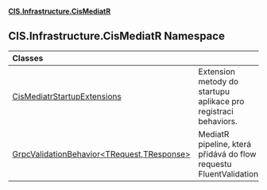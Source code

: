 #### [CIS.Infrastructure.CisMediatR](index.md 'index')

## CIS.Infrastructure.CisMediatR Namespace

| Classes | |
| :--- | :--- |
| [CisMediatrStartupExtensions](CIS.Infrastructure.CisMediatR.CisMediatrStartupExtensions.md 'CIS.Infrastructure.CisMediatR.CisMediatrStartupExtensions') | Extension metody do startupu aplikace pro registraci behaviors. |
| [GrpcValidationBehavior&lt;TRequest,TResponse&gt;](CIS.Infrastructure.CisMediatR.GrpcValidationBehavior_TRequest,TResponse_.md 'CIS.Infrastructure.CisMediatR.GrpcValidationBehavior<TRequest,TResponse>') | MediatR pipeline, která přidává do flow requestu FluentValidation. |
